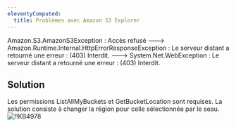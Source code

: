 ```yaml
---
eleventyComputed:
  title: Problèmes avec Amazon S3 Explorer
---
```

Amazon.S3.AmazonS3Exception : Accès refusé ---> Amazon.Runtime.Internal.HttpErrorResponseException : Le serveur distant a retourné une erreur : (403) Interdit. ---> System.Net.WebException : Le serveur distant a retourné une erreur : (403) Interdit.
## Solution
Les permissions ListAllMyBuckets et GetBucketLocation sont requises. La solution consiste à changer la région pour celle sélectionnée par le seau.
![!!KB4978](https://cdnweb.devolutions.net/docs/docs_en_kb_KB4978.png)
